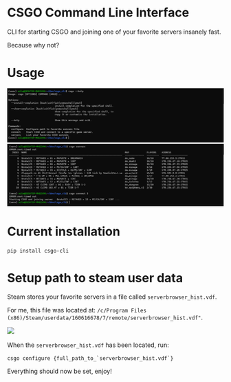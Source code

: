 # CSGO Command Line Interface

CLI for starting CSGO and joining one of your favorite servers insanely fast.

Because why not?

# Usage

![](src/csgo_help.png)
![](src/csgo_connect.png)

# Current installation
```
pip install csgo-cli
```


# Setup path to steam user data

Steam stores your favorite servers in a file called `serverbrowser_hist.vdf`. 

For me, this file was located at:
```/c/Program Files (x86)/Steam/userdata/160616678/7/remote/serverbrowser_hist.vdf"```.

![](src/csgo_configure.png)

When the `serverbrowser_hist.vdf` has been located, run: 
```
csgo configure {full_path_to_`serverbrowser_hist.vdf`}
```

Everything should now be set, enjoy!
